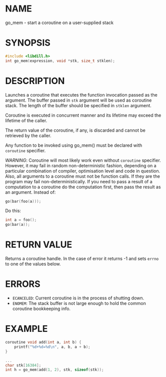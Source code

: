 # NAME

go_mem - start a coroutine on a user-supplied stack

# SYNOPSIS

```c
#include <libdill.h>
int go_mem(expression, void *stk, size_t stklen);
```

# DESCRIPTION

Launches a coroutine that executes the function invocation passed as the argument. The buffer passed in `stk` argument will be used as coroutine stack. The length of the buffer should be specified in `stklen` argument.

Coroutine is executed in concurrent manner and its lifetime may exceed the lifetime of the caller.

The return value of the coroutine, if any, is discarded and cannot be retrieved by the caller.

Any function to be invoked using go_mem() must be declared with `coroutine` specifier.

*WARNING*: Coroutine will most likely work even without `coroutine` specifier. However, it may fail in random non-deterministic fashion, depending on a particular combination of compiler, optimisation level and code in question. Also, all arguments to a coroutine must not be function calls. If they are the program may fail non-deterministically. If you need to pass a result of a computation to a coroutine do the computation first, then pass the result as an argument. Instead of:

```c
go(bar(foo(a)));
```

Do this:

```c
int a = foo();
go(bar(a));
```

# RETURN VALUE

Returns a coroutine handle. In the case of error it returns -1 and sets `errno` to one of the values below.

# ERRORS

* `ECANCELED`: Current coroutine is in the process of shutting down.
* `ENOMEM`: The stack buffer is not large enough to hold the common coroutine bookkeeping info.

# EXAMPLE

```c
coroutine void add(int a, int b) {
    printf("%d+%d=%d\n", a, b, a + b);
}

...
char stk[16384];
int h = go_mem(add(1, 2), stk, sizeof(stk));
```

